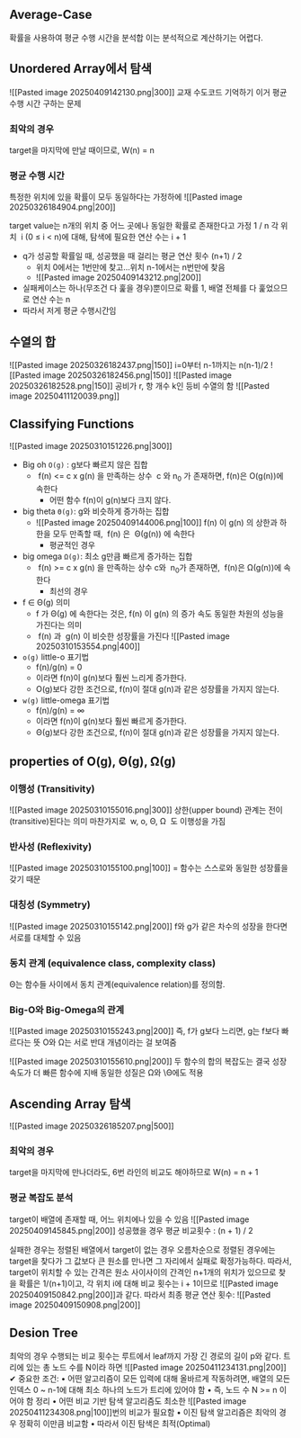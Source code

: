 ## Average-Case
확률을 사용하여 평균 수행 시간을 분석합
이는 분석적으로 계산하기는 어렵다.
## Unordered Array에서 탐색
![[Pasted image 20250409142130.png|300]]
교재 수도코드 기억하기
이거 평균 수행 시간 구하는 문제
### 최악의 경우
target을 마지막에 만날 때이므로, W(n) = n
### 평균 수행 시간
특정한 위치에 있을 확률이 모두 동일하다는 가정하에
![[Pasted image 20250326184904.png|200]]

target value는 n개의 위치 중 어느 곳에나 동일한 확률로 존재한다고 가정 1 / n
각 위치  i (0 ≤ i < n)에 대해, 탐색에 필요한 연산 수는 i + 1
- q가 성공할 확률일 때, 성공했을 때 걸리는 평균 연산 횟수 (n+1) / 2
	- 위치 0에서는 1번만에 찾고...위치 n-1에서는 n번만에 찾음
	- ![[Pasted image 20250409143212.png|200]]
- 실패케이스는 하나(무조건 다 훑을 경우)뿐이므로 확률 1, 배열 전체를 다 훑었으므로 연산 수는 n
- 따라서 저게 평균 수행시간임
## 수열의 합
![[Pasted image 20250326182437.png|150]]
i=0부터 n-1까지는 n(n-1)/2
![[Pasted image 20250326182456.png|150]]
![[Pasted image 20250326182528.png|150]]
공비가 r, 항 개수 k인 등비 수열의 함
![[Pasted image 20250411120039.png]]
## Classifying Functions
![[Pasted image 20250310151226.png|300]]
- Big oh `O(g)` : g보다 빠르지 않은 집합
	-  f(n) <= c x g(n) 을 만족하는 상수  c 와 n<sub>0</sub> 가 존재하면, f(n)은 O(g(n))에 속한다
		- 어떤 함수 f(n)이 g(n)보다 크지 않다.
- big theta `Θ(g)`: g와 비슷하게 증가하는 집합
	- ![[Pasted image 20250409144006.png|100]] f(n) 이 g(n) 의 상한과 하한을 모두 만족할 때,  f(n) 은  Θ(g(n)) 에 속한다
		- 평균적인 경우
- big omega `Ω(g)`: 최소 g만큼 빠르게 증가하는 집합
	-  f(n) >= c x g(n) 을 만족하는 상수 c와  n<sub>0</sub>가 존재하면,  f(n)은 Ω(g(n))에 속한다
		- 최선의 경우
-  f ∈ Θ(g)  의미
	- f 가  Θ(g) 에 속한다는 것은,  f(n) 이  g(n) 의 증가 속도 동일한 차원의 성능을 가진다는 의미
	-  f(n) 과  g(n) 이 비슷한 성장률을 가진다
![[Pasted image 20250310153554.png|400]]
- `o(g)` little-o 표기법
	- f(n)/g(n) = 0
	- 이라면 f(n)이 g(n)보다 훨씬 느리게 증가한다.
	- O(g)보다 강한 조건으로, f(n)이 절대 g(n)과 같은 성장률을 가지지 않는다.
- `w(g)` little-omega 표기법
	- f(n)/g(n) = ∞
	- 이라면 f(n)이 g(n)보다 훨씬 빠르게 증가한다.
	- Θ(g)보다 강한 조건으로, f(n)이 절대 g(n)과 같은 성장률을 가지지 않는다.
## properties of O(g), Θ(g), Ω(g)
### 이행성 (Transitivity)
![[Pasted image 20250310155016.png|300]]
상한(upper bound) 관계는 전이(transitive)된다는 의미
마찬가지로  w, o, Θ, Ω  도 이행성을 가짐
### 반사성 (Reflexivity)
![[Pasted image 20250310155100.png|100]]
= 함수는 스스로와 동일한 성장률을 갖기 때문
### 대칭성 (Symmetry)
![[Pasted image 20250310155142.png|200]]
f와 g가 같은 차수의 성장을 한다면 서로를 대체할 수 있음
### 동치 관계 (equivalence class, complexity class)
Θ는 함수들 사이에서 동치 관계(equivalence relation)를 정의함.
### Big-O와 Big-Omega의 관계
![[Pasted image 20250310155243.png|200]]
즉, f가 g보다 느리면, g는 f보다 빠르다는 뜻
O와 Ω는 서로 반대 개념이라는 걸 보여줌

![[Pasted image 20250310155610.png|200]]
두 함수의 합의 복잡도는 결국 성장 속도가 더 빠른 함수에 지배
동일한 성질은 Ω와 \Θ에도 적용
## Ascending Array 탐색
![[Pasted image 20250326185207.png|500]]
### 최악의 경우
target을 마지막에 만나더라도, 6번 라인의 비교도 해야하므로 W(n) = n + 1
### 평균 복잡도 분석
target이 배열에 존재할 때, 어느 위치에나 있을 수 있음
![[Pasted image 20250409145845.png|200]]
성공했을 경우 평균 비교횟수 : (n + 1) / 2

실패한 경우는 정렬된 배열에서 target이 없는 경우
오름차순으로 정렬된 경우에는 target을 찾다가 그 값보다 큰 원소를 만나면 그 자리에서 실패로 확정가능하다.
따라서, target이 위치할 수 있는 간격은 원소 사이사이의 간격인 n+1개의 위치가 있으므로 찾을 확률은 1/(n+1)이고, 각 위치 i에 대해 비교 횟수는 i + 1이므로 ![[Pasted image 20250409150842.png|200]]과 같다.
따라서 최종 평균 연산 횟수: ![[Pasted image 20250409150908.png|200]]

## Desion Tree
최악의 경우 수행되는 비교 횟수는 루트에서 leaf까지 가장 긴 경로의 길이 p와 같다.
트리에 있는 총 노드 수를 N이라 하면
![[Pasted image 20250411234131.png|200]]
✔ 중요한 조건:
	•	어떤 알고리즘이 모든 입력에 대해 올바르게 작동하려면, 배열의 모든 인덱스 0 ~ n-1에 대해 최소 하나의 노드가 트리에 있어야 함
	•	즉, 노드 수 N >= n 이어야 함
정리
•	어떤 비교 기반 탐색 알고리즘도 최소한 ![[Pasted image 20250411234308.png|100]]번의 비교가 필요함
•	이진 탐색 알고리즘은 최악의 경우 정확히 이만큼 비교함
•	따라서 이진 탐색은 최적(Optimal)
